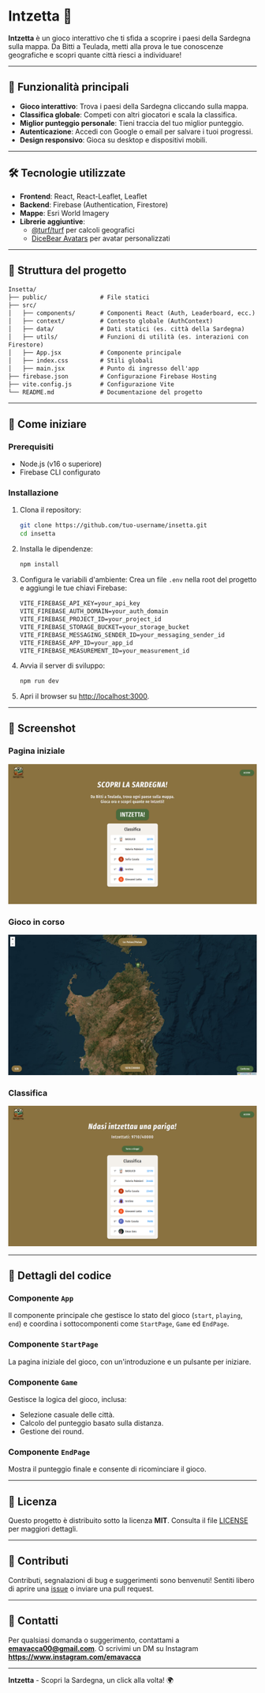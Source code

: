 # Intzetta 🎯

**Intzetta** è un gioco interattivo che ti sfida a scoprire i paesi della Sardegna sulla mappa. Da Bitti a Teulada, metti alla prova le tue conoscenze geografiche e scopri quante città riesci a individuare!

---

## 🚀 Funzionalità principali

- **Gioco interattivo**: Trova i paesi della Sardegna cliccando sulla mappa.
- **Classifica globale**: Competi con altri giocatori e scala la classifica.
- **Miglior punteggio personale**: Tieni traccia del tuo miglior punteggio.
- **Autenticazione**: Accedi con Google o email per salvare i tuoi progressi.
- **Design responsivo**: Gioca su desktop e dispositivi mobili.

---

## 🛠️ Tecnologie utilizzate

- **Frontend**: React, React-Leaflet, Leaflet
- **Backend**: Firebase (Authentication, Firestore)
- **Mappe**: Esri World Imagery
- **Librerie aggiuntive**:
  - [@turf/turf](https://turfjs.org/) per calcoli geografici
  - [DiceBear Avatars](https://dicebear.com/) per avatar personalizzati

---

## 📂 Struttura del progetto

```
Insetta/
├── public/               # File statici
├── src/
│   ├── components/       # Componenti React (Auth, Leaderboard, ecc.)
│   ├── context/          # Contesto globale (AuthContext)
│   ├── data/             # Dati statici (es. città della Sardegna)
│   ├── utils/            # Funzioni di utilità (es. interazioni con Firestore)
│   ├── App.jsx           # Componente principale
│   ├── index.css         # Stili globali
│   ├── main.jsx          # Punto di ingresso dell'app
├── firebase.json         # Configurazione Firebase Hosting
├── vite.config.js        # Configurazione Vite
└── README.md             # Documentazione del progetto
```

---

## 🏁 Come iniziare

### Prerequisiti
- Node.js (v16 o superiore)
- Firebase CLI configurato

### Installazione
1. Clona il repository:
   ```bash
   git clone https://github.com/tuo-username/insetta.git
   cd insetta
   ```

2. Installa le dipendenze:
   ```bash
   npm install
   ```

3. Configura le variabili d'ambiente:
   Crea un file `.env` nella root del progetto e aggiungi le tue chiavi Firebase:
   ```
   VITE_FIREBASE_API_KEY=your_api_key
   VITE_FIREBASE_AUTH_DOMAIN=your_auth_domain
   VITE_FIREBASE_PROJECT_ID=your_project_id
   VITE_FIREBASE_STORAGE_BUCKET=your_storage_bucket
   VITE_FIREBASE_MESSAGING_SENDER_ID=your_messaging_sender_id
   VITE_FIREBASE_APP_ID=your_app_id
   VITE_FIREBASE_MEASUREMENT_ID=your_measurement_id
   ```

4. Avvia il server di sviluppo:
   ```bash
   npm run dev
   ```

5. Apri il browser su [http://localhost:3000](http://localhost:3000).

---

## 📸 Screenshot

### Pagina iniziale
![Pagina iniziale](public/homepage.png)

### Gioco in corso
![Gioco in corso](public/ingame.png)

### Classifica
![Classifica](public/endpage.png)

---

## 🧩 Dettagli del codice

### **Componente `App`**
Il componente principale che gestisce lo stato del gioco (`start`, `playing`, `end`) e coordina i sottocomponenti come `StartPage`, `Game` ed `EndPage`.

### **Componente `StartPage`**
La pagina iniziale del gioco, con un'introduzione e un pulsante per iniziare.

### **Componente `Game`**
Gestisce la logica del gioco, inclusa:
- Selezione casuale delle città.
- Calcolo del punteggio basato sulla distanza.
- Gestione dei round.

### **Componente `EndPage`**
Mostra il punteggio finale e consente di ricominciare il gioco.

---

## 📄 Licenza

Questo progetto è distribuito sotto la licenza **MIT**. Consulta il file [LICENSE](LICENSE) per maggiori dettagli.

---

## 🤝 Contributi

Contributi, segnalazioni di bug e suggerimenti sono benvenuti! Sentiti libero di aprire una [issue](https://github.com/emaxgms/insetta/issues) o inviare una pull request.

---

## 📧 Contatti

Per qualsiasi domanda o suggerimento, contattami a **emavacca00@gmail.com**.
O scrivimi un DM su Instagram **https://www.instagram.com/emavacca**

---

**Intzetta** - Scopri la Sardegna, un click alla volta! 🌍